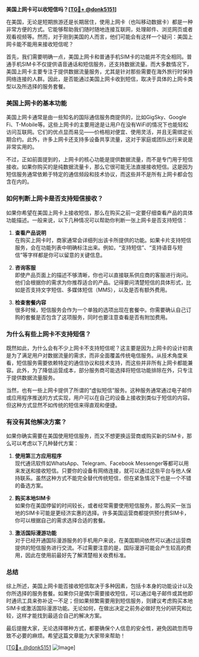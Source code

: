 **美国上网卡可以收短信吗？[[TG💪+ @donk5151](https://t.me/s/donk5151)]**

在美国，无论是短期旅游还是长期居住，使用上网卡（也叫移动数据卡）都是一种非常方便的方式。它能够帮助我们随时随地连接互联网，处理邮件、浏览网页或者观看视频等。然而，对于刚到美国的人而言，他们可能会有这样一个疑问：美国上网卡能不能用来接收短信呢？

首先，我们需要明确一点，美国上网卡和普通手机SIM卡的功能并不完全相同。普通手机SIM卡不仅提供语音通话和短信服务，还支持数据流量。而大多数情况下，美国上网卡主要专注于提供数据流量服务，尤其是针对那些需要在海外旅行时保持网络连接的人群。因此，是否能通过美国上网卡收到短信，取决于具体的上网卡类型以及所选择的服务套餐。

### **美国上网卡的基本功能**

美国上网卡通常是由一些知名的国际通信服务商提供的，比如GigSky、Google Fi、T-Mobile等。这些上网卡的主要用途是让用户在没有WiFi的情况下也能轻松访问互联网。它们的优点显而易见——价格相对便宜、使用灵活，并且无需绑定长期合约。此外，许多上网卡还支持多设备共享流量，这对于家庭或团队出行来说是非常实用的。

不过，正如前面提到的，上网卡的核心功能是提供数据流量，而不是专门用于短信接收。如果你购买的是纯数据流量卡，那么它很可能无法直接接收短信。这是因为短信服务通常依赖于特定的通信频段和技术协议，而这些并不是所有上网卡都会包含在内的。

### **如何判断上网卡是否支持短信接收？**

如果你希望在美国上网卡上接收短信，那么在购买之前一定要仔细查看产品的具体功能描述。一般来说，以下几种情况可以帮助你判断一张上网卡是否支持短信：

1. **查看产品说明**  
   在购买上网卡时，商家通常会详细列出该卡所提供的功能。如果卡片支持短信服务，会在功能列表中明确标注出来。例如，“支持短信”、“支持语音与短信”等字样都是你可以留意的关键信息。

2. **咨询客服**  
   即使产品页面上的描述不够清晰，你也可以直接联系供应商的客服进行询问。他们会根据你的需求为你推荐适合的产品。记得要问清楚短信的具体形式，比如是否支持文字短信、多媒体短信（MMS），以及是否有额外费用。

3. **检查套餐内容**  
   很多时候，短信服务会作为一个单独的选项出现在套餐中。你需要确认自己订购的套餐是否包含了这项服务，同时也要注意查看是否有附加费用。

### **为什么有些上网卡不支持短信？**

既然如此，为什么会有不少上网卡不支持短信呢？这主要是因为上网卡的设计初衷是为了满足用户对数据流量的需求，而非全面覆盖传统电信服务。从技术角度来看，短信服务需要依赖特定的通信协议和技术支持，而这些并非所有上网卡都能兼容。此外，为了降低运营成本，部分服务商可能选择将短信功能排除在外，只专注于提供数据流量服务。

当然，也有一些上网卡提供了所谓的“虚拟短信”服务。这种服务通常通过电子邮件或应用程序推送的方式实现，用户可以在自己的设备上接收到类似于短信的内容。但这种方式显然不如传统的短信来得直观和便捷。

### **有没有其他解决方案？**

如果你确实需要在美国使用短信服务，而又不想更换运营商或购买新的SIM卡，那么可以考虑以下几种替代方案：

1. **使用第三方应用程序**  
   现代通讯软件如WhatsApp、Telegram、Facebook Messenger等都可以用来发送和接收短信。只要你的设备有网络连接，就可以通过这些平台与他人保持联系。虽然这种方式不能完全替代传统短信，但在紧急情况下也是一个不错的备选方案。

2. **购买本地SIM卡**  
   如果你在美国停留的时间较长，或者经常需要使用短信服务，那么购买一张当地的SIM卡可能是更经济实惠的选择。许多美国运营商都提供预付费SIM卡，你可以根据自己的需求选择合适的套餐。

3. **激活国际漫游功能**  
   对于已经开通国际漫游服务的手机用户来说，在美国期间依然可以通过运营商提供的短信服务进行交流。不过需要注意的是，国际漫游可能会产生较高的费用，因此在使用前最好先了解清楚相关收费标准。

### **总结**

综上所述，美国上网卡能否接收短信取决于多种因素，包括卡本身的功能设计以及你所选择的服务套餐。如果你只是偶尔需要接收短信，可以通过电子邮件或其他即时通讯工具来弥补这一不足；但如果频繁需要用到短信服务，则建议考虑购买本地SIM卡或激活国际漫游功能。无论如何，在做出决定之前务必做好充分的研究和比较，这样才能找到最适合自己的解决方案。

最后提醒大家，无论选择哪种方式，都要确保个人信息的安全性，避免因疏忽而导致不必要的麻烦。希望这篇文章能为大家带来帮助！

[[TG💪+ @donk5151](https://t.me/s/donk5151) ![Image](https://i.postimg.cc/rwNCRYN7/Snipaste-2025-04-30-17-27-05.png)]